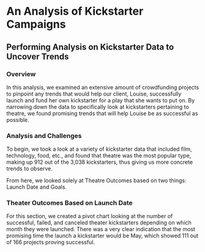 # An Analysis of Kickstarter Campaigns
## Performing Analysis on Kickstarter Data to Uncover Trends

### Overview
In this analysis, we examined an extensive amount of crowdfunding projects to pinpoint any trends that would help our client, Louise, successfully launch and fund her own kickstarter for a play that she wants to put on. By narrowing down the data to specifically look at kickstarters pertaining to theatre, we found promising trends that will help Louise be as successful as possible.

### Analysis and Challenges
To begin, we took a look at a variety of kickstarter data that included film, technology, food, etc., and found that theatre was the most popular type, making up 912 out of the 3,038 kickstarters, thus giving us more concrete trends to observe.  

From here, we looked solely at Theatre Outcomes based on two things: Launch Date and Goals.

### Theater Outcomes Based on Launch Date
For this section, we created a pivot chart looking at the number of successful, failed, and canceled theater kickstarters depending on which month they were launched. There was a very clear indication that the most promising time the launch a kickstarter would be May, which showed 111 out of 166 projects proving successful. 

